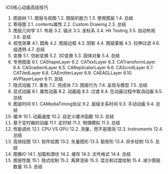iOS核心动画高级技巧

1. 图层树
    1.1. 图层与视图
    1.2. 图层的能力
    1.3. 使用图层
    1.4. 总结
2. 寄宿图
    2.1. contents属性
    2.2. Custom Drawing
    2.3. 总结
3. 图层几何学
    3.1. 布局
    3.2. 锚点
    3.3. 坐标系
    3.4. Hit Testing
    3.5. 自动布局
    3.6. 总结
4. 视觉效果
    4.1. 圆角
    4.2. 图层边框
    4.3. 阴影
    4.4. 图层蒙板
    4.5. 拉伸过滤
    4.6. 组透明
    4.7. 总结
5. 变换
    5.1. 仿射变换
    5.2. 3D变换
    5.3. 固体对象
    5.4. 总结
6. 专用图层
    6.1. CAShapeLayer
    6.2. CATextLayer
    6.3. CATransformLayer
    6.4. CAGradientLayer
    6.5. CAReplicatorLayer
    6.6. CAScrollLayer
    6.7. CATiledLayer
    6.8. CAEmitterLayer
    6.9. CAEAGLLayer
    6.10. AVPlayerLayer
    6.11. 总结
7. 隐式动画
    7.1. 事务
    7.2. 完成块
    7.3. 图层行为
    7.4. 呈现与模型
    7.5. 总结
8. 显式动画
    8.1. 属性动画
    8.2. 动画组
    8.3. 过渡
    8.4. 在动画过程中取消动画
    8.5. 总结
9. 图层时间
    9.1. CAMediaTiming协议
    9.2. 层级关系时间
    9.3. 手动动画
    9.4. 总结
10. 缓冲
    10.1. 动画速度
    10.2. 自定义缓冲函数
    10.3. 总结
11. 基于定时器的动画
    11.1. 定时帧
    11.2. 物理模拟
    11.3. 总结
12. 性能调优
    12.1. CPU VS GPU
    12.2. 测量，而不是猜测
    12.3. Instruments
    12.4. 总结
13. 高效绘图
    13.1. 软件绘图
    13.2. 矢量图形
    13.3. 脏矩形
    13.4. 异步绘制
    13.5. 总结
14. 图像IO
    14.1. 加载和潜伏
    14.2. 缓存
    14.3. 文件格式
    14.4. 总结
15. 图层性能
    15.1. 隐式绘制
    15.2. 离屏渲染
    15.3. 混合和过度绘制
    15.4. 减少图层数量
    15.5. 总结
